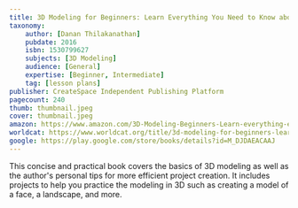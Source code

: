 ```yaml
---
title: 3D Modeling for Beginners: Learn Everything You Need to Know about 3D Modeling!
taxonomy:
	author: [Danan Thilakanathan]
	pubdate: 2016
	isbn: 1530799627
	subjects: [3D Modeling]
	audience: [General]
	expertise: [Beginner, Intermediate]
	tag: [lesson plans]
publisher: CreateSpace Independent Publishing Platform
pagecount: 240
thumb: thumbnail.jpeg
cover: thumbnail.jpeg
amazon: https://www.amazon.com/3D-Modeling-Beginners-Learn-everything-ebook/dp/B01DJ2I930/ref=sr_1_1?keywords=3D+modeling+for+beginners+%3A+learn+everything+you+need+to+know+about+3D+modeling%21&qid=1575758323&sr=8-1
worldcat: https://www.worldcat.org/title/3d-modeling-for-beginners-learn-everything-you-need-to-know-about-3d-modeling/oclc/959283280&referer=brief_results
google: https://play.google.com/store/books/details?id=M_DJDAEACAAJ
---
```

This concise and practical book covers the basics of 3D modeling as well as the author's personal tips for more efficient project creation.  It includes projects to help you practice the modeling in 3D such as creating a model of a face, a landscape, and more.